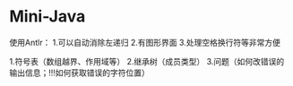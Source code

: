# Mini-Java

使用Antlr：
1.可以自动消除左递归
2.有图形界面
3.处理空格换行符等非常方便

1.符号表（数组越界、作用域等）
2.继承树（成员类型）
3.问题（如何改错误的输出信息；!!!如何获取错误的字符位置）